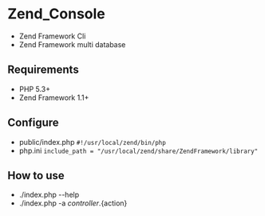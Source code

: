 Zend_Console
===================
* Zend Framework Cli
* Zend Framework multi database

Requirements
--------
* PHP 5.3+
* Zend Framework 1.1+

Configure
----------
* public/index.php  `#!/usr/local/zend/bin/php`
* php.ini `include_path = "/usr/local/zend/share/ZendFramework/library"`

How to use
-----------
* ./index.php --help
* ./index.php -a ${controller}.${action}